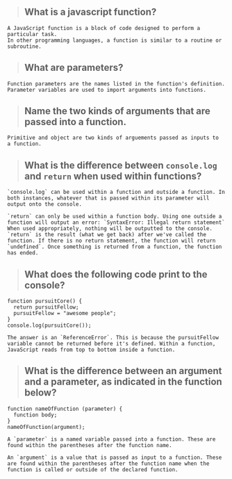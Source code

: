 > ## **What is a javascript function?**

```
A JavaScript function is a block of code designed to perform a particular task.
In other programming languages, a function is similar to a routine or subroutine.
```
> ## **What are parameters?**

```
Function parameters are the names listed in the function's definition.
Parameter variables are used to import arguments into functions.
```
> ## **Name the two kinds of arguments that are passed into a function.**

```
Primitive and object are two kinds of arguements passed as inputs to a function.
```
> ## **What is the difference between `console.log` and `return` when used within functions?** 
```
`console.log` can be used within a function and outside a function. In both instances, whatever that is passed within its parameter will output onto the console.

`return` can only be used within a function body. Using one outside a function will output an error: `SyntaxError: Illegal return statement` When used appropriately, nothing will be outputted to the console. `return` is the result (what we get back) after we've called the function. If there is no return statement, the function will return `undefined`. Once something is returned from a function, the function has ended.
```
> ## **What does the following code print to the console?**
```
function pursuitCore() {
  return pursuitFellow;
  pursuitFellow = "awesome people";
}
console.log(pursuitCore());

The answer is an `ReferenceError`. This is because the pursuitFellow variable cannot be returned before it's defined. Within a function, JavaScript reads from top to bottom inside a function.
```
> ## **What is the difference between an argument and a parameter, as indicated in the function below?**
```
function nameOfFunction (parameter) {
  function body;
}
nameOfFunction(argument);

A `parameter` is a named variable passed into a function. These are found within the parentheses after the function name.

An `argument` is a value that is passed as input to a function. These are found within the parentheses after the function name when the function is called or outside of the declared function.
```